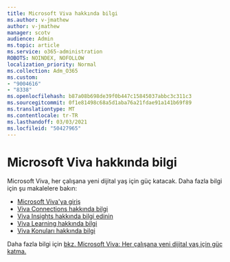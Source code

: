 ```yaml
---
title: Microsoft Viva hakkında bilgi
ms.author: v-jmathew
author: v-jmathew
manager: scotv
audience: Admin
ms.topic: article
ms.service: o365-administration
ROBOTS: NOINDEX, NOFOLLOW
localization_priority: Normal
ms.collection: Adm_O365
ms.custom:
- "9004616"
- "8338"
ms.openlocfilehash: b87a08b698de39f0b447c15845037abbc3c311c3
ms.sourcegitcommit: 0f1e81498c68a5d1aba76a21fdae91a141b69f89
ms.translationtype: MT
ms.contentlocale: tr-TR
ms.lasthandoff: 03/03/2021
ms.locfileid: "50427965"
---
```

# <a name="learn-about-microsoft-viva"></a>Microsoft Viva hakkında bilgi

Microsoft Viva, her çalışana yeni dijital yaş için güç katacak. Daha fazla bilgi için şu makalelere bakın:

- [Microsoft Viva'ya giriş](https://www.microsoft.com/microsoft-viva/overview)
- [Viva Connections hakkında bilgi](https://aka.ms/VivaConnectionsBlog/)
- [Viva Insights hakkında bilgi edinin](https://aka.ms/VivaInsightsBlog)
- [Viva Learning hakkında bilgi](https://aka.ms/VivaLearningBlog)
- [Viva Konuları hakkında bilgi](https://aka.ms/viva/topics/blog)

Daha fazla bilgi için [bkz. Microsoft Viva: Her çalışana yeni dijital yaş için güç katma.](https://www.microsoft.com/microsoft-365/blog/2021/02/04/microsoft-viva-empowering-every-employee-for-the-new-digital-age/)
